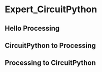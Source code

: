 # Expert_CircuitPython

## Hello Processing

## CircuitPython to Processing

## Processing to CircuitPython
